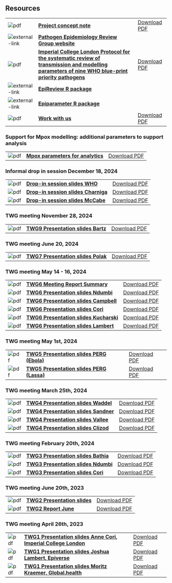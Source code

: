 ## Resources

|                                             |                                                                                                                                                                                                                                                                                                                                                                                                            |                                                                                                                                                                                                                                                                      |
|---------------------------------------------|------------------------------------------------------------------------------------------------------------------------------------------------------------------------------------------------------------------------------------------------------------------------------------------------------------------------------------------------------------------------------------------------------------|----------------------------------------------------------------------------------------------------------------------------------------------------------------------------------------------------------------------------------------------------------------------|
| ![pdf](/images/pdf-icon-80x80.png)          | **[Project concept note](https://github.com/WorldHealthOrganization/collaboratory-epiparameter-community/blob/main/materials/background/WHO_Global_Epi_Parameter_Concept_Note.pdf)**                                                                                                                                                                                                                       | [Download PDF](https://github.com/WorldHealthOrganization/collaboratory-epiparameter-community/raw/main/materials/background/WHO_Global_Epi_Parameter_Concept_Note.pdf)                                                                                              |
| ![external-link](/images/external-link.png) | **[Pathogen Epidemiology Review Group website](https://www.imperial.ac.uk/mrc-global-infectious-disease-analysis/related-initiatives/perg/)**                                                                                                                                                                                                                                                                                                                               |                                                                                                                                                                                                                                                                      |
| ![pdf](/images/pdf-icon-80x80.png)          | **[Imperial College London Protocol for the systematic review of transmission and modelling parameters of nine WHO blue-print priority pathogens](https://github.com/WorldHealthOrganization/collaboratory-epiparameter-community/blob/main/materials/background/Imperial_College_London_Protocol_for_the_systematic_review_of_transmission_and_modelling_parameters_of_nine_WHO_blue_print_priority_pathogens.pdf)** | [Download PDF](https://github.com/WorldHealthOrganization/collaboratory-epiparameter-community/raw/main/materials/background/Imperial_College_London_Protocol_for_the_systematic_review_of_transmission_and_modelling_parameters_of_nine_WHO_blue_print_priority_pathogens.pdf) |
| ![external-link](/images/external-link.png) | **[EpiReview R package](https://github.com/mrc-ide/epireview)**                                                                                                                                                                                                                                                                                                                                          |                                                                                                                                                                                                                                                                      |
| ![external-link](/images/external-link.png) | **[Epiparameter R package](https://github.com/epiverse-trace/epiparameter)**                                                                                                                                                                                                                                                                                                                               |                                                                                                                                                                                                                                                                      |
| ![pdf](/images/pdf-icon-80x80.png)          | **[Work with us](https://github.com/WorldHealthOrganization/collaboratory-epiparameter-community/blob/main/materials/background/Workwithus.pdf)**                                                                                                                                                                                                                       | [Download PDF](https://github.com/WorldHealthOrganization/collaboratory-epiparameter-community/raw/main/materials/background/Workwithus.pdf)                                                                                              |

### Support for Mpox modelling: additional parameters to support analysis 

|                                             |                                                                                                                                                                                                                                                                                                                                                                                                            |                                                                                                                                                                                                                                                                      |
|---------------------------------------------|------------------------------------------------------------------------------------------------------------------------------------------------------------------------------------------------------------------------------------------------------------------------------------------------------------------------------------------------------------------------------------------------------------|----------------------------------------------------------------------------------------------------------------------------------------------------------------------------------------------------------------------------------------------------------------------|
| ![pdf](/images/pdf-icon-80x80.png)          | **[Mpox parameters for analytics](https://github.com/WorldHealthOrganization/collaboratory-epiparameter-community/blob/main/materials/background/MPOX_EpiParam_Community.pdf)**                                                                                                                                                                                     | [Download PDF](https://github.com/WorldHealthOrganization/collaboratory-epiparameter-community/blob/main/materials/background/MPOX_EpiParam_Community.pdf)                                                                       |

### Informal drop in session December 18, 2024
|                                             |                                                                                                                                                                                                                                                                                                                                                                                                            |                                                                                                                                                                                                                                                                      |
|---------------------------------------------|------------------------------------------------------------------------------------------------------------------------------------------------------------------------------------------------------------------------------------------------------------------------------------------------------------------------------------------------------------------------------------------------------------|----------------------------------------------------------------------------------------------------------------------------------------------------------------------------------------------------------------------------------------------------------------------|
| ![pdf](/images/pdf-icon-80x80.png)          | **[Drop-in session slides WHO](https://github.com/WorldHealthOrganization/collaboratory-epiparameter-community/blob/main/materials/meetings/INF_1_December2024/VirtualTWG_18December2024.pdf)**                                                                                                                                                                                     | [Download PDF](https://github.com/WorldHealthOrganization/collaboratory-epiparameter-community/blob/main/materials/meetings/INF_1_December2024/VirtualTWG_18December2024.pdf)                                                                       |
| ![pdf](/images/pdf-icon-80x80.png)          | **[Drop-in session slides Charniga](https://github.com/WorldHealthOrganization/collaboratory-epiparameter-community/blob/main/materials/meetings/INF_1_December2024/Best_practices_and_epi_t_kit.pdf)**                                                                                                                                                                                     | [Download PDF](https://github.com/WorldHealthOrganization/collaboratory-epiparameter-community/blob/main/materials/meetings/INF_1_December2024/Best_practices_and_epi_t_kit.pdf)                                                                       |
| ![pdf](/images/pdf-icon-80x80.png)          | **[Drop-in session slides McCabe](https://github.com/WorldHealthOrganization/collaboratory-epiparameter-community/blob/main/materials/meetings/INF_1_December2024/PERG_2024_roundup.pdf)**                                                                                                                                                                                     | [Download PDF](https://github.com/WorldHealthOrganization/collaboratory-epiparameter-community/blob/main/materials/meetings/INF_1_December2024/PERG_2024_roundup.pdf)                                                                       |


### TWG meeting November 28, 2024

|                                             |                                                                                                                                                                                                                                                                                                                                                                                                            |                                                                                                                                                                                                                                                                      |
|---------------------------------------------|------------------------------------------------------------------------------------------------------------------------------------------------------------------------------------------------------------------------------------------------------------------------------------------------------------------------------------------------------------------------------------------------------------|----------------------------------------------------------------------------------------------------------------------------------------------------------------------------------------------------------------------------------------------------------------------|
| ![pdf](/images/pdf-icon-80x80.png)          | **[TWG9 Presentation slides Bartz](https://github.com/WorldHealthOrganization/collaboratory-epiparameter-community/blob/main/materials/meetings/TWG9_November_Quality_Nov2024/241128_EpiParameterTWG_GuidelineScopingReview.pdf)**                                                                                                                                                                                     | [Download PDF](https://github.com/WorldHealthOrganization/collaboratory-epiparameter-community/blob/main/materials/meetings/TWG9_November_Quality_Nov2024/241128_EpiParameterTWG_GuidelineScopingReview.pdf)                                                                       |


### TWG meeting June 20, 2024

|                                             |                                                                                                                                                                                                                                                                                                                                                                                                            |                                                                                                                                                                                                                                                                      |
|---------------------------------------------|------------------------------------------------------------------------------------------------------------------------------------------------------------------------------------------------------------------------------------------------------------------------------------------------------------------------------------------------------------------------------------------------------------|----------------------------------------------------------------------------------------------------------------------------------------------------------------------------------------------------------------------------------------------------------------------|
| ![pdf](/images/pdf-icon-80x80.png)          | **[TWG7 Presentation slides Polak](https://github.com/WorldHealthOrganization/collaboratory-epiparameter-community/blob/main/materials/meetings/TWG7_Accurate_Extraction_June202024/MPPolak_data_extraction_LLMs_June20.pdf)**                                                                                                                                                                                     | [Download PDF](https://github.com/WorldHealthOrganization/collaboratory-epiparameter-community/blob/main/materials/meetings/TWG7_Accurate_Extraction_June202024/MPPolak_data_extraction_LLMs_June20.pdf)                                                                       |


### TWG meeting May 14 - 16, 2024

|                                             |                                                                                                                                                                                                                                                                                                                                                                                                            |                                                                                                                                                                                                                                                                      |
|---------------------------------------------|------------------------------------------------------------------------------------------------------------------------------------------------------------------------------------------------------------------------------------------------------------------------------------------------------------------------------------------------------------------------------------------------------------|----------------------------------------------------------------------------------------------------------------------------------------------------------------------------------------------------------------------------------------------------------------------|
| ![pdf](/images/pdf-icon-80x80.png)          | **[TWG6 Meeting Report Summary](https://github.com/WorldHealthOrganization/collaboratory-epiparameter-community/blob/main/materials/meetings/TWG6_GREP_Hackathon_May14162024/EpiParameter_GREP_Workshop_Report_Short_FINAL.pdf)**                                                                                                                                                                                     | [Download PDF](https://github.com/WorldHealthOrganization/collaboratory-epiparameter-community/blob/main/materials/meetings/TWG6_GREP_Hackathon_May14162024/EpiParameter_GREP_Workshop_Report_Short_FINAL.pdf)                                                                       |
| ![pdf](/images/pdf-icon-80x80.png)          | **[TWG6 Presentation slides Ndumbi](https://github.com/WorldHealthOrganization/collaboratory-epiparameter-community/blob/main/materials/meetings/TWG6_GREP_Hackathon_May14162024/EpiParameterWorkshop_Patricia.pdf)**                                                                                                                                                                                     | [Download PDF](https://github.com/WorldHealthOrganization/collaboratory-epiparameter-community/blob/main/materials/meetings/TWG6_GREP_Hackathon_May14162024/EpiParameterWorkshop_Patricia.pdf)                                                                       |
| ![pdf](/images/pdf-icon-80x80.png)          | **[TWG6 Presentation slides Campbell](https://github.com/WorldHealthOrganization/collaboratory-epiparameter-community/blob/main/materials/meetings/TWG6_GREP_Hackathon_May14162024/WorkshopDatabaseSchema_Campbell.pdf)**                                                                                                                                                                                 | [Download PDF](https://github.com/WorldHealthOrganization/collaboratory-epiparameter-community/blob/main/materials/meetings/TWG6_GREP_Hackathon_May14162024/WorkshopDatabaseSchema_Campbell.pdf)                                                                  |
| ![pdf](/images/pdf-icon-80x80.png)          | **[TWG6 Presentation slides Cori](https://github.com/WorldHealthOrganization/collaboratory-epiparameter-community/blob/main/materials/meetings/TWG6_GREP_Hackathon_May14162024/EpiReview_Cori.pdf)**                            | [Download PDF](https://github.com/WorldHealthOrganization/collaboratory-epiparameter-community/blob/main/materials/meetings/TWG6_GREP_Hackathon_May14162024/EpiReview_Cori.pdf)                                                                |
| ![pdf](/images/pdf-icon-80x80.png)          | **[TWG6 Presentation slides Kucharski](https://github.com/WorldHealthOrganization/collaboratory-epiparameter-community/blob/main/materials/meetings/TWG6_GREP_Hackathon_May14162024/Epiverse_Kucharski.pdf)**                                                                                                                                                                                             | [Download PDF](https://github.com/WorldHealthOrganization/collaboratory-epiparameter-community/blob/main/materials/meetings/TWG6_GREP_Hackathon_May14162024/Epiverse_Kucharski.pdf)                                           |       
| ![pdf](/images/pdf-icon-80x80.png)          | **[TWG6 Presentation slides Lambert](https://github.com/WorldHealthOrganization/collaboratory-epiparameter-community/blob/main/materials/meetings/TWG6_GREP_Hackathon_May14162024/Epiparameter_Lambert.pdf)**                                                                                                                                                                                             | [Download PDF](https://github.com/WorldHealthOrganization/collaboratory-epiparameter-community/blob/main/materials/meetings/TWG6_GREP_Hackathon_May14162024/Epiparameter_Lambert.pdf)                                                                |                                        |


### TWG meeting May 1st, 2024

|                                             |                                                                                                                                                                                                                                                                                                                                                                                                            |                                                                                                                                                                                                                                                                      |
|---------------------------------------------|------------------------------------------------------------------------------------------------------------------------------------------------------------------------------------------------------------------------------------------------------------------------------------------------------------------------------------------------------------------------------------------------------------|----------------------------------------------------------------------------------------------------------------------------------------------------------------------------------------------------------------------------------------------------------------------|
| ![pdf](/images/pdf-icon-80x80.png)          | **[TWG5 Presentation slides PERG (Ebola)](https://github.com/WorldHealthOrganization/collaboratory-epiparameter-community/blob/main/materials/meetings/TWG5_LassaFever_Ebola_May12024/Ebola_PERG_April2024.pdf)**                                                                                                                                                                                           | [Download PDF](https://github.com/WorldHealthOrganization/collaboratory-epiparameter-community/blob/main/materials/meetings/TWG5_LassaFever_Ebola_May12024/Ebola_PERG_April2024.pdf)                                                                                 |
| ![pdf](/images/pdf-icon-80x80.png)          | **[TWG5 Presentation slides PERG (Lassa)](https://github.com/WorldHealthOrganization/collaboratory-epiparameter-community/blob/main/materials/meetings/TWG5_LassaFever_Ebola_May12024/LassaFever_PERG_April2024.pdf)**                                                                                                                                                                                      | [Download PDF](https://github.com/WorldHealthOrganization/collaboratory-epiparameter-community/blob/main/materials/meetings/TWG5_LassaFever_Ebola_May12024/LassaFever_PERG_April2024.pdf)                                                                            |




### TWG meeting March 25th, 2024

|                                             |                                                                                                                                                                                                                                                                                                                                                                                                            |                                                                                                                                                                                                                                                                      |
|---------------------------------------------|------------------------------------------------------------------------------------------------------------------------------------------------------------------------------------------------------------------------------------------------------------------------------------------------------------------------------------------------------------------------------------------------------------|----------------------------------------------------------------------------------------------------------------------------------------------------------------------------------------------------------------------------------------------------------------------|
| ![pdf](/images/pdf-icon-80x80.png)          | **[TWG4 Presentation slides Waddel](https://github.com/WorldHealthOrganization/collaboratory-epiparameter-community/blob/main/materials/meetings/TWG4_AIandParameters_March252024/AI_Webinar_Waddell_2024_03_25.pdf)**                                                                                                                                                                                     | [Download PDF](https://github.com/WorldHealthOrganization/collaboratory-epiparameter-community/raw/main/materials/meetings/TWG4_AIandParameters_March252024/AI_Webinar_Waddell_2024_03_25.pdf)                                                                       |
| ![pdf](/images/pdf-icon-80x80.png)          | **[TWG4 Presentation slides Sandner](https://github.com/WorldHealthOrganization/collaboratory-epiparameter-community/blob/main/materials/meetings/TWG4_AIandParameters_March252024/ARIA_WP4_Concept_Sandner_March2024.pdf)**                                                                                                                                                                               | [Download PDF](https://github.com/WorldHealthOrganization/collaboratory-epiparameter-community/raw/main/materials/meetings/TWG4_AIandParameters_March252024/ARIA_WP4_Concept_Sandner_March2024.pdf)                                                                  |
| ![pdf](/images/pdf-icon-80x80.png)          | **[TWG4 Presentation slides Vallee](https://github.com/WorldHealthOrganization/collaboratory-epiparameter-community/blob/main/materials/meetings/TWG4_AIandParameters_March252024/CliZod_WHO_Webinar_Vallee_March_2024.pdf)**                                                                                                                                                                              | [Download PDF](https://github.com/WorldHealthOrganization/collaboratory-epiparameter-community/raw/main/materials/meetings/TWG4_AIandParameters_March252024/CliZod_WHO_Webinar_Vallee_March_2024.pdf)                                                                |
| ![pdf](/images/pdf-icon-80x80.png)          | **[TWG4 Presentation slides Clizod](https://github.com/WorldHealthOrganization/collaboratory-epiparameter-community/blob/main/materials/meetings/TWG4_AIandParameters_March252024/TWG_5_AI_and_Epi_Parameter_PHAC_CERN_Clizod_March_25_2024.pdf)**                                                                                                                                                         | [Download PDF](https://github.com/WorldHealthOrganization/collaboratory-epiparameter-community/raw/main/materials/meetings/TWG4_AIandParameters_March252024/TWG_5_AI_and_Epi_Parameter_PHAC_CERN_Clizod_March_25_2024.pdf)                                           |

### TWG meeting February 20th, 2024

|                                             |                                                                                                                                                                                                                                                                                                                                                                                                            |                                                                                                                                                                                                                                                                      |
|---------------------------------------------|------------------------------------------------------------------------------------------------------------------------------------------------------------------------------------------------------------------------------------------------------------------------------------------------------------------------------------------------------------------------------------------------------------|----------------------------------------------------------------------------------------------------------------------------------------------------------------------------------------------------------------------------------------------------------------------|
| ![pdf](/images/pdf-icon-80x80.png)          | **[TWG3 Presentation slides Bathia](https://github.com/WorldHealthOrganization/collaboratory-epiparameter-community/blob/main/materials/meetings/TWG3_EpiReview_Feb202024/Introduction_to_epireview_BathiaFeb2024.pdf)**                                                                                                                                                                                   | [Download PDF](https://github.com/WorldHealthOrganization/collaboratory-epiparameter-community/raw/main/materials/meetings/TWG3_EpiReview_Feb202024/Introduction_to_epireview_BathiaFeb2024.pdf)                                                                     |
| ![pdf](/images/pdf-icon-80x80.png)          | **[TWG3 Presentation slides Ndumbi](https://github.com/WorldHealthOrganization/collaboratory-epiparameter-community/blob/main/materials/meetings/TWG3_EpiReview_Feb202024/TWG_PERG_and_Epi_Review_Package_NdumbiFeb_20_2024.pdf)**                                                                                                                                                                         | [Download PDF](https://github.com/WorldHealthOrganization/collaboratory-epiparameter-community/raw/main/materials/meetings/TWG_PERG_and_Epi_Review_Package_NdumbiFeb_20_2024.pdf)                                                                                    |
| ![pdf](/images/pdf-icon-80x80.png)          | **[TWG3 Presentation slides Cori](https://github.com/WorldHealthOrganization/collaboratory-epiparameter-community/blob/main/materials/meetings/TWG3_EpiReview_Feb202024/WHOPath_systematicrev_CoriFeb_2024.pdf)**                                                                                                                                                                                          | [Download PDF](https://github.com/WorldHealthOrganization/collaboratory-epiparameter-community/raw/main/materials/meetings/TWG3_EpiReview_Feb202024/WHOPath_systematicrev_CoriFeb_2024.pdf)                                                                          |

### TWG meeting June 20th, 2023

|                                             |                                                                                                                                                                                                                                                                                                                                                                                                            |                                                                                                                                                                                                                                                                      |
|---------------------------------------------|------------------------------------------------------------------------------------------------------------------------------------------------------------------------------------------------------------------------------------------------------------------------------------------------------------------------------------------------------------------------------------------------------------|----------------------------------------------------------------------------------------------------------------------------------------------------------------------------------------------------------------------------------------------------------------------|
| ![pdf](/images/pdf-icon-80x80.png)          | **[TWG2 Presentation slides](https://github.com/WorldHealthOrganization/collaboratory-epiparameter-community/blob/main/materials/meetings/TWG2_Epi_datamodel_June202023/TWG-Epi_database-June_20_2023_publicpdf.pdf)**                                                                                                                                                                                     | [Download PDF](https://github.com/WorldHealthOrganization/collaboratory-epiparameter-community/raw/main/materials/meetings/TWG2_Epi_datamodel_June202023/TWG-Epi_database-June_20_2023_publicpdf.pdf)                                                                |
| ![pdf](/images/pdf-icon-80x80.png)          | **[TWG2 Report June](https://github.com/WorldHealthOrganization/collaboratory-epiparameter-community/blob/main/materials/meetings/TWG2_Epi_datamodel_June202023/TWG2_report_June2023.pdf)**                                                                                                                                                                                                                | [Download PDF](https://github.com/WorldHealthOrganization/collaboratory-epiparameter-community/raw/main/materials/meetings/TWG2_Epi_datamodel_June202023/TWG2_report_June2023.pdf)                                                                                   |

### TWG meeting April 26th, 2023

|                                             |                                                                                                                                                                                                                                                                                                                                                                                                            |                                                                                                                                                                                                                                                                      |
|---------------------------------------------|------------------------------------------------------------------------------------------------------------------------------------------------------------------------------------------------------------------------------------------------------------------------------------------------------------------------------------------------------------------------------------------------------------|----------------------------------------------------------------------------------------------------------------------------------------------------------------------------------------------------------------------------------------------------------------------|
| ![pdf](/images/pdf-icon-80x80.png)          | **[TWG1 Presentation slides Anne Cori, Imperial College London](https://github.com/WorldHealthOrganization/collaboratory-epiparameter-community/blob/main/materials/meetings/TWG1_EpiRepo_quality_April232023/Imperial_SystematicReview_Cori.pdf)**                                                                                                                                                        | [Download PDF](https://github.com/WorldHealthOrganization/collaboratory-epiparameter-community/raw/main/materials/meetings/TWG1_EpiRepo_quality_April232023/Imperial_SystematicReview_Cori.pdf)                                                                      |
| ![pdf](/images/pdf-icon-80x80.png)          | **[TWG1 Presentation slides Joshua Lambert, Epiverse](https://github.com/WorldHealthOrganization/collaboratory-epiparameter-community/blob/main/materials/meetings/TWG1_EpiRepo_quality_April232023/Epiverse_Epiparameter_Lambert.pdf)**                                                                                                                                                                   | [Download PDF](https://github.com/WorldHealthOrganization/collaboratory-epiparameter-community/raw/main/materials/meetings/TWG1_EpiRepo_quality_April232023/Epiverse_Epiparameter_Lambert.pdf)                                                                       |
| ![pdf](/images/pdf-icon-80x80.png)          | **[TWG1 Presentation slides Moritz Kraemer, Global.health](https://github.com/WorldHealthOrganization/collaboratory-epiparameter-community/blob/main/materials/meetings/TWG1_EpiRepo_quality_April232023/Global.health_Federated%20Analytics_Kraemer.pdf)**                                                                                                                                                | [Download PDF](https://github.com/WorldHealthOrganization/collaboratory-epiparameter-community/raw/main/materials/meetings/TWG1_EpiRepo_quality_April232023/Global.health_Federated%20Analytics_Kraemer.pdf)                                                         |
